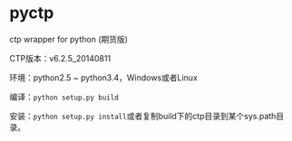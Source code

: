 pyctp
=====

ctp wrapper for python (期货版)

CTP版本：v6.2.5_20140811

环境：python2.5 ~ python3.4，Windows或者Linux

编译：`python setup.py build`

安装：`python setup.py install`或者复制build下的ctp目录到某个sys.path目录。
